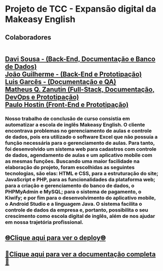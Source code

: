 <h1>Projeto de TCC - Expansão digital da Makeasy English</h1>

<h2>Colaboradores <br><br>

<a href="https://github.com/Anvi551" target="_blank">Davi Sousa - (Back-End, Documentação e Banco de Dados)</a><br>
<a href="https://github.com/JoaoG258" target="_blank">João Guilherme - (Back-End e Prototipação)</a><br>
<a href="https://github.com/luisgarces07" target="_blank">Luis Garcês - (Documentação e QA)</a><br>
<a href="https://github.com/Mats057" target="_blank">Matheus Q. Zanutin (Full-Stack, Documentação, DevOps e Prototipação)</a><br>
<a href="https://github.com/PauloHostin" target="_blank">Paulo Hostin (Front-End e Prototipação)</a><br></h2>

<h3>Nosso trabalho de conclusão de curso consistia em automatizar a escola de inglês Makeasy English. O cliente encontrava problemas no gerenciamento de aulas e controle de dados, pois era utilizado o software Excel que não possuía a função necessária para o gerenciamento de aulas. Para tanto, foi desenvolvido um sistema web para cadastros com controle de dados, agendamento de aulas e um aplicativo mobile com as mesmas funções. Buscando uma maior facilidade na elaboração do projeto, foram escolhidas as seguintes tecnologias, são elas: HTML e CSS, para a estruturação do site; JavaScript e PHP, para as funcionalidades da plataforma web; para a criação e gerenciamento do banco de dados, o PHPMyAdmin e MySQL; para o sistema de pagamento, o Kiwify; e por fim para o desenvolvimento do aplicativo mobile, o Android Studio e a linguagem Java. O sistema facilita o controle de dados da empresa e, portanto, possibilita o seu crescimento como escola digital de inglês, além de nos ajudar em nossa trajetória profissional. <p>

<h2><a href="https://sistema.makeasyenglish.com.br">🌐Clique aqui para ver o deploy🌐</a></h2>

<h2><a href="https://drive.google.com/file/d/13bMFr944JvBQnCf8wlw6orAAGI1BLvHM/view?usp=sharing">📄Clique aqui para ver a documentação completa📄</a>




